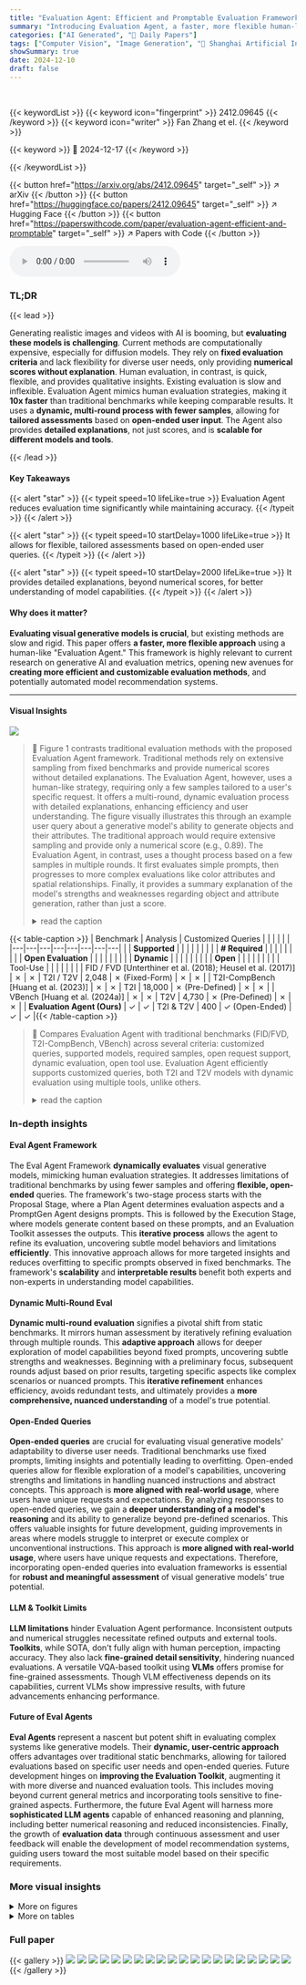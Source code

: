 ```yaml
---
title: "Evaluation Agent: Efficient and Promptable Evaluation Framework for Visual Generative Models"
summary: "Introducing Evaluation Agent, a faster, more flexible human-like framework for evaluating visual generative AI."
categories: ["AI Generated", "🤗 Daily Papers"]
tags: ["Computer Vision", "Image Generation", "🏢 Shanghai Artificial Intelligence Laboratory",]
showSummary: true
date: 2024-12-10
draft: false
---
```


<br>

{{< keywordList >}}
{{< keyword icon="fingerprint" >}} 2412.09645 {{< /keyword >}}
{{< keyword icon="writer" >}} Fan Zhang et el. {{< /keyword >}}
 
{{< keyword >}} 🤗 2024-12-17 {{< /keyword >}}
 
{{< /keywordList >}}

{{< button href="https://arxiv.org/abs/2412.09645" target="_self" >}}
↗ arXiv
{{< /button >}}
{{< button href="https://huggingface.co/papers/2412.09645" target="_self" >}}
↗ Hugging Face
{{< /button >}}
{{< button href="https://paperswithcode.com/paper/evaluation-agent-efficient-and-promptable" target="_self" >}}
↗ Papers with Code
{{< /button >}}



<audio controls>
    <source src="https://ai-paper-reviewer.com/2412.09645/podcast.wav" type="audio/wav">
    Your browser does not support the audio element.
</audio>


### TL;DR


{{< lead >}}

Generating realistic images and videos with AI is booming, but **evaluating these models is challenging**. Current methods are computationally expensive, especially for diffusion models. They rely on **fixed evaluation criteria** and lack flexibility for diverse user needs, only providing **numerical scores without explanation**. Human evaluation, in contrast, is quick, flexible, and provides qualitative insights.  Existing evaluation is slow and inflexible. Evaluation Agent mimics human evaluation strategies, making it **10x faster** than traditional benchmarks while keeping comparable results.  It uses a **dynamic, multi-round process with fewer samples**,  allowing for **tailored assessments** based on **open-ended user input**.  The Agent also provides **detailed explanations**, not just scores, and is **scalable for different models and tools**.

{{< /lead >}}


#### Key Takeaways

{{< alert "star" >}}
{{< typeit speed=10 lifeLike=true >}} Evaluation Agent reduces evaluation time significantly while maintaining accuracy. {{< /typeit >}}
{{< /alert >}}

{{< alert "star" >}}
{{< typeit speed=10 startDelay=1000 lifeLike=true >}} It allows for flexible, tailored assessments based on open-ended user queries. {{< /typeit >}}
{{< /alert >}}

{{< alert "star" >}}
{{< typeit speed=10 startDelay=2000 lifeLike=true >}} It provides detailed explanations, beyond numerical scores, for better understanding of model capabilities. {{< /typeit >}}
{{< /alert >}}

#### Why does it matter?
**Evaluating visual generative models is crucial**, but existing methods are slow and rigid. This paper offers **a faster, more flexible approach** using a human-like "Evaluation Agent."  This framework is highly relevant to current research on generative AI and evaluation metrics, opening new avenues for **creating more efficient and customizable evaluation methods**, and potentially automated model recommendation systems.

------
#### Visual Insights



![](https://arxiv.org/html/2412.09645/x1.png)

> 🔼 Figure 1 contrasts traditional evaluation methods with the proposed Evaluation Agent framework.  Traditional methods rely on extensive sampling from fixed benchmarks and provide numerical scores without detailed explanations.  The Evaluation Agent, however, uses a human-like strategy, requiring only a few samples tailored to a user's specific request.  It offers a multi-round, dynamic evaluation process with detailed explanations, enhancing efficiency and user understanding. The figure visually illustrates this through an example user query about a generative model's ability to generate objects and their attributes.  The traditional approach would require extensive sampling and provide only a numerical score (e.g., 0.89). The Evaluation Agent, in contrast, uses a thought process based on a few samples in multiple rounds.  It first evaluates simple prompts, then progresses to more complex evaluations like color attributes and spatial relationships. Finally, it provides a summary explanation of the model's strengths and weaknesses regarding object and attribute generation, rather than just a score.
> <details>
> <summary>read the caption</summary>
> Figure 1: An Example of Evaluation Agent. Existing evaluation methods typically assess visual generative models by extensively sampling from a fixed benchmark. In contrast, our Evaluation Agent framework requires only a small number of sampled images or videos, tailored to the user’s specific evaluation request. Additionally, it goes beyond providing a simple numerical score by offering detailed explanations to the evaluation conclusions.
> </details>





{{< table-caption >}}
| Benchmark | Analysis | Customized
Queries | | | | | |
|---|---|---|---|---|---|---|---| 
| | **Supported** | | | | | | |
| | **# Required** | | | | | | |
| | **Open Evaluation** | | | | | | |
| | **Dynamic** | | | | | | |
| | **Open** | | | | | | |
| | Tool-Use | | | | | | |
| FID / FVD [Unterthiner et al. (2018); Heusel et al. (2017)] | ✗ | ✗ | T2I / T2V | 2,048 | ✗ (Fixed-Form) | ✗ | ✗ |
| T2I-CompBench [Huang et al. (2023)] | ✗ | ✗ | T2I | 18,000 | ✗ (Pre-Defined) | ✗ | ✗ |
| VBench [Huang et al. (2024a)] | ✗ | ✗ | T2V | 4,730 | ✗ (Pre-Defined) | ✗ | ✗ |
| **Evaluation Agent (Ours)** | ✓ | ✓ | T2I & T2V | 400 | ✓ (Open-Ended) | ✓ | ✓ |{{< /table-caption >}}

> 🔼 Compares Evaluation Agent with traditional benchmarks (FID/FVD, T2I-CompBench, VBench) across several criteria: customized queries, supported models, required samples, open request support, dynamic evaluation, open tool use.  Evaluation Agent efficiently supports customized queries, both T2I and T2V models with dynamic evaluation using multiple tools, unlike others.
> <details>
> <summary>read the caption</summary>
> Table 1: Comparison of the Evaluation Agent Framework with Traditional T2I and T2V Benchmarks. The Evaluation Agent framework supports customized user queries in natural language and works with both T2I and T2V models. Unlike traditional benchmarks, it dynamically updates the evaluation process using multiple tools, providing comprehensive and explainable results with detailed textual analysis.
> </details>





### In-depth insights


#### Eval Agent Framework
The Eval Agent Framework **dynamically evaluates** visual generative models, mimicking human evaluation strategies.  It addresses limitations of traditional benchmarks by using fewer samples and offering **flexible, open-ended** queries.  The framework's two-stage process starts with the Proposal Stage, where a Plan Agent determines evaluation aspects and a PromptGen Agent designs prompts. This is followed by the Execution Stage, where models generate content based on these prompts, and an Evaluation Toolkit assesses the outputs.  This **iterative process** allows the agent to refine its evaluation, uncovering subtle model behaviors and limitations **efficiently**. This innovative approach allows for more targeted insights and reduces overfitting to specific prompts observed in fixed benchmarks. The framework's **scalability** and **interpretable results** benefit both experts and non-experts in understanding model capabilities.

#### Dynamic Multi-Round Eval
**Dynamic multi-round evaluation** signifies a pivotal shift from static benchmarks.  It mirrors human assessment by iteratively refining evaluation through multiple rounds. This **adaptive approach** allows for deeper exploration of model capabilities beyond fixed prompts, uncovering subtle strengths and weaknesses. Beginning with a preliminary focus, subsequent rounds adjust based on prior results, targeting specific aspects like complex scenarios or nuanced prompts.  This **iterative refinement** enhances efficiency, avoids redundant tests, and ultimately provides a **more comprehensive, nuanced understanding** of a model's true potential.

#### Open-Ended Queries
**Open-ended queries** are crucial for evaluating visual generative models' adaptability to diverse user needs.  Traditional benchmarks use fixed prompts, limiting insights and potentially leading to overfitting.  Open-ended queries allow for flexible exploration of a model's capabilities, uncovering strengths and limitations in handling nuanced instructions and abstract concepts. This approach is **more aligned with real-world usage**, where users have unique requests and expectations. By analyzing responses to open-ended queries, we gain a **deeper understanding of a model's reasoning** and its ability to generalize beyond pre-defined scenarios.  This offers valuable insights for future development, guiding improvements in areas where models struggle to interpret or execute complex or unconventional instructions. This approach is **more aligned with real-world usage**, where users have unique requests and expectations.  Therefore, incorporating open-ended queries into evaluation frameworks is essential for **robust and meaningful assessment** of visual generative models' true potential.

#### LLM & Toolkit Limits
**LLM limitations** hinder Evaluation Agent performance.  Inconsistent outputs and numerical struggles necessitate refined outputs and external tools.  **Toolkits**, while SOTA, don't fully align with human perception, impacting accuracy.  They also lack **fine-grained detail sensitivity**, hindering nuanced evaluations.  A versatile VQA-based toolkit using **VLMs** offers promise for fine-grained assessments.  Though VLM effectiveness depends on its capabilities, current VLMs show impressive results, with future advancements enhancing performance.

#### Future of Eval Agents
**Eval Agents** represent a nascent but potent shift in evaluating complex systems like generative models.  Their **dynamic, user-centric approach** offers advantages over traditional static benchmarks, allowing for tailored evaluations based on specific user needs and open-ended queries. Future development hinges on **improving the Evaluation Toolkit**, augmenting it with more diverse and nuanced evaluation tools. This includes moving beyond current general metrics and incorporating tools sensitive to fine-grained aspects.  Furthermore, the future Eval Agent will harness more **sophisticated LLM agents** capable of enhanced reasoning and planning, including better numerical reasoning and reduced inconsistencies. Finally, the growth of **evaluation data** through continuous assessment and user feedback will enable the development of model recommendation systems, guiding users toward the most suitable model based on their specific requirements.


### More visual insights

<details>
<summary>More on figures
</summary>


![](https://arxiv.org/html/2412.09645/x2.png)

> 🔼 The Evaluation Agent framework uses LLM-powered agents for efficient and flexible visual model assessments. It consists of two stages: 1. **Proposal Stage**: User queries are decomposed into sub-aspects, and prompts are generated. 2. **Execution Stage**: Visual content is generated and evaluated using an Evaluation Toolkit.  These two stages interact iteratively, creating a dynamic assessment process based on user queries, intermediate results, and feedback.
> <details>
> <summary>read the caption</summary>
> Figure 2: Overview of Evaluation Agent Framework. This framework leverages LLM-powered agents for efficient and flexible visual model assessments. As shown, it consists of two stages: (a) the Proposal Stage, where user queries are decomposed into sub-aspects, and prompts are generated, and (b) the Execution Stage, where visual content is generated and evaluated using an Evaluation Toolkit. The two stages interact iteratively to dynamically assess models based on user queries.
> </details>



![](https://arxiv.org/html/2412.09645/extracted/6071683/figures/fig_prompts_abl.png)

> 🔼 This figure compares the Evaluation Agent's performance against VBench on four dimensions: Human Action, Scene, Color, and Object Class, using two models: Latte-1 and ModelScope.  Two bar styles are used for each model-dimension pair: lighter bars represent performance using the original, smaller set of prompts; darker bars represent performance with an increased number of prompts (30). Within each bar, the hatched section indicates the percentage of predictions where the agent's rating precisely matched VBench, and the solid section represents predictions within one rating level of VBench. This visualization demonstrates how the Evaluation Agent's performance improves with increased samples, especially for metrics relying on binary sample-level evaluations, and aims to show its effectiveness can be comparable to full benchmark pipelines with more samples.  The exact percentages for each setting are detailed in Table 6.
> <details>
> <summary>read the caption</summary>
> Figure 3: Validation on VBench Percentage Dimensions. We conducted additional validation experiments on VBench by increasing the number of prompts in each evaluation. For each model and dimension, lighter bars represent results with the original settings, darker bars with increased sample size. Hatched portions indicate predictions within the exact range, and solid portions within an error margin of one range. Specific numerical results are provided in Table 6
> </details>



![](https://arxiv.org/html/2412.09645/x3.png)

> 🔼 This figure shows an example of how the Evaluation Agent assesses a visual generative model based on an open-ended user query.  The user asks if the model can generate variations of existing artwork while maintaining the original style. The agent explores this by testing the model's ability to replicate basic art styles (like Impressionism), maintain style consistency in detail-oriented artworks (like replicating a Van Gogh with a skyline), and blend styles by merging elements from different artistic traditions (like adding elements of Indigenous Australian dot painting to Monet's Water Lilies). The results are then summarized to provide the user with a comprehensive analysis of the model’s ability to handle variations within and across different artistic styles.
> <details>
> <summary>read the caption</summary>
> Figure 4: A Case of Open-Ended User Query Evaluation. For open-ended user queries, the Evaluation Agent systematically explores the model’s capabilities in specific areas, starting from basic aspects and gradually delving deeper, culminating in a detailed analysis and summary. Please refer to the Appendix E.2 for the complete results.
> </details>



![](https://arxiv.org/html/2412.09645/extracted/6071683/figures/open_dataset_stats.png)

> 🔼 This figure analyzes the distribution of the open-ended user query dataset across three dimensions: General/Specific, Ability, and Specific Domain. The General/Specific dimension categorizes queries as either addressing general model capabilities or focusing on specific functionalities. The Ability dimension labels the type of model capability being evaluated, such as prompt following, visual quality, creativity, knowledge, or other. The Specific Domain dimension identifies the area of application for the query, including law, film and entertainment, fashion, game design, architecture and interior design, medical, science and education, history and culture, and others. The distribution reveals a relatively balanced representation across these dimensions, indicating the dataset's diversity and suitability for evaluating a wide range of model capabilities.
> <details>
> <summary>read the caption</summary>
> Figure 5: Data Distribution of Open-Ended User Query Dataset. We analyze the constructed open-ended user query dataset from three aspects: General/Specific, Ability, and Specific Domain. The results indicate that our dataset exhibits a relatively balanced distribution across these dimensions.
> </details>



![](https://arxiv.org/html/2412.09645/extracted/6071683/figures/fig_performance_ind.png)

> 🔼 This figure visually compares the performance of different base models (GPT-40 and Claude) across various dimensions of the VBench benchmark for text-to-video generation. Each dimension's bar chart shows the accuracy of the model's predictions, with hatched sections representing predictions within the exact target range and solid sections showing predictions within one range of the target. The comparison demonstrates how different LLMs perform as the backbone of the evaluation agent, affecting its ability to assess video generation models.
> <details>
> <summary>read the caption</summary>
> Figure 6: Performance Comparison across VBench Dimensions for Different Base Models. This visualization highlights the performance of all backbone models, including GPT-4o and Claude models, providing a comprehensive comparison in each dimension for different backbone models. Hatched portions indicate predictions within the exact range, and solid portions within an error margin of one range. Specific numerical results are provided in Table C.2 and Table 8
> </details>



![](https://arxiv.org/html/2412.09645/x4.png)

> 🔼 This figure shows an example where Gemini selected an incorrect tool for evaluation. Asked to assess aesthetics, it chose the 'Subject Consistency' tool instead of 'Aesthetic Quality,' leading to inaccurate assessments. This illustrates Gemini's challenges in tool selection during visual model evaluation.
> <details>
> <summary>read the caption</summary>
> Figure 7: A Common Failure Pattern in Tool Selection. As shown in the figure, Gemini frequently selected an incorrect tool for evaluation. In this case, the model should have selected the “Aesthetic Quality” tool, but it incorrectly chose “Subject Consistency,” leading to inaccuracies in subsequent assessments.
> </details>



![](https://arxiv.org/html/2412.09645/x5.png)

> 🔼 Gemini, when used as the backbone of the Evaluation Agent, exhibits two main failure modes.  First, it fails to propose new sub-aspects, engaging in repetitive loops without adapting to feedback. Second, these loops often prevent it from generating a final response to the user's query.
> <details>
> <summary>read the caption</summary>
> Figure 8: Common Failures in Generating Sub-Aspects and Finalizing Responses. The figure highlights two critical failures: first, Gemini fails to propose new sub-aspects based on observations from previous rounds, instead engaging in repetitive and meaningless loops without strictly adhering to the provided instructions. Second, this repetitive behavior leads to a non-stopping loop, ultimately failing to generate a meaningful final response to the user’s query.
> </details>



![](https://arxiv.org/html/2412.09645/x6.png)

> 🔼 The Evaluation Agent assesses a model's ability to generate variations of existing artwork while maintaining the original style. It begins by replicating basic art styles (Impressionism), then tests style consistency in detail-oriented artworks (Van Gogh's Starry Night with a city skyline), and finally explores blending styles (integrating indigenous Australian dot painting into Monet's Water Lilies) and complex style integration (combining Japanese ukiyo-e with African tribal patterns). The results reveal proficiency in single-style variations but limitations in blending diverse styles.
> <details>
> <summary>read the caption</summary>
> Figure 9: A Case of Open-Ended User Query Evaluation. This figure illustrates the Evaluation Agent’s response to the user query, “Can the model generate variations of existing artwork while maintaining the original style?”
> </details>



![](https://arxiv.org/html/2412.09645/x7.png)

> 🔼 This figure showcases an example of the Evaluation Agent's response to an open-ended user query concerning the precision of object relationships. The agent conducts multiple rounds of evaluations, starting with simple relationships and progressing to complex and abstract ones. Each round involves generating images, posing questions about the generated image to a VLM (Visual Language Model), and analyzing the VLM’s answers to refine subsequent prompts.  The agent's thought process and the generated images provide insight into its evaluation strategy and its capabilities and limitations in understanding and generating spatial arrangements.
> <details>
> <summary>read the caption</summary>
> Figure 10: A Case of Open-Ended User Query Evaluation. This figure illustrates the Evaluation Agent’s response to the user query, “How precisely can the user specify object relationships?”
> </details>



![](https://arxiv.org/html/2412.09645/x8.png)

> 🔼 This figure details the step-by-step evaluation process performed by the Evaluation Agent when responding to the open-ended user query, 'How well can the model generate a specific number of objects?'  The figure presents a series of sub-aspects explored by the agent, each with corresponding prompts, generated images, questions posed to the VLM about the images, the VLM's answers, and finally, a summary of the findings. The exploration begins with simple scenarios involving small numbers of identical objects and progresses to more complex situations with varied object types and environments. The goal is to assess the model's capability to accurately generate the requested number of objects under diverse conditions.
> <details>
> <summary>read the caption</summary>
> Figure 11: A Case of Open-Ended User Query Evaluation. This figure illustrates the Evaluation Agent’s response to the user query, “How well the model can generate a specific number of objects?”
> </details>



</details>




<details>
<summary>More on tables
</summary>


{{< table-caption >}}
| Models | Subject | Background | Motion | Dynamic | Aesthetic | Imaging | Object | Class |
|---|---|---|---|---|---|---|---|---| 
| Consistency | **Subject** | | | | | | | |
| Consistency | **Background** | | | | | | | |
| Consistency | **Motion** | | | | | | | |
| Smoothness | **Dynamic** | | | | | | | |
| Degree | **Aesthetic** | | | | | | | |
| Quality | **Imaging** | | | | | | | |
| Quality | **Object** | | | | | | | |
| Class |  | | | | | | | |
| Latte-1 <cite class="ltx_cite ltx_citemacro_cite">Ma et al. (2024)</cite> | 50% / 80% | 0% / 30% | 40% / 70% | 30% / 70% | 60% / 100% | 70% / 100% | 40% / 50% | |
| ModelScope <cite class="ltx_cite ltx_centering ltx_citemacro_cite">Wang et al. (2023)</cite> | 80% / 80% | 80% / 90% | 60% / 80% | 60% / 100% | 60% / 100% | 100% / 100% | 0% / 50% | |
| VideoCrafter-0.9 <cite class="ltx_cite ltx_centering ltx_citemacro_cite">He et al. (2022)</cite> | 100% / 100% | 80% / 100% | 70% / 100% | 80% / 100% | 90% / 100% | 20% / 100% | 20% / 60% | |
| VideoCrafter-2 <cite class="ltx_cite ltx_centering ltx_citemacro_cite">Chen et al. (2024a)</cite> | 10% / 100% | 60% / 100% | 30% / 90% | 30% / 80% | 80% / 100% | 50% / 100% | 70% / 100% | |{{< /table-caption >}}
> 🔼 Compares the Evaluation Agent's performance against VBench across 15 ability dimensions, measuring the percentage of correct predictions within the exact specified range and within a one-range error margin.  The Evaluation Agent uses fewer samples and less time than traditional benchmarks, while still achieving comparable accuracy.
> <details>
> <summary>read the caption</summary>
> Table 2: Evaluation Results Comparison with VBench Huang et al. (2024a). We evaluated 15 specific ability dimensions in VBench using our Evaluation Agent and compared its results against VBench in terms of conclusion accuracy. The numerical results show the percentages of the Evaluation Agent’s correct predictions falling either within the exact range (left) or within an error margin of one range (right) across ten trials.
> </details>

{{< table-caption >}}
| Multiple Objects | Human | Spatial | Scene | Temporal | Overall | | | 
|---|---|---|---|---|---|---|---| 
| Objects | **Human** |  |  |  |  |  |  | 
| Action | **Color** | **Spatial** |  |  |  |  |  | 
| Relationship | **Scene** | **Appearance** |  |  |  |  |  | 
| Style | **Temporal** |  |  |  |  |  |  | 
| Style | **Overall** |  |  |  |  |  |  | 
| Consistency |  |  |  |  |  |  |  | 
| --- | --- | --- | --- | --- | --- | --- | --- | 
| 40% / 100% | 10% / 10% | 30% / 70% | 10% / 80% | 20% / 40% | 70% / 90% | 40% / 100% | 70% / 100% | 
| 50% / 100% | 10% / 40% | 0% / 20% | 10% / 30% | 20% / 100% | 90% / 100% | 50% / 90% | 20% / 100% | 
| 80% / 100% | 10% / 30% | 10% / 40% | 20% / 100% | 30% / 100% | 60% / 100% | 80% / 100% | 0% / 80% | 
| 20% / 60% | 10% / 90% | 90% / 100% | 0% / 70% | 0% / 10% | 80% / 100% | 80% / 100% | 60% / 100% |{{< /table-caption >}}
> 🔼 This table compares the Evaluation Agent's performance against the T2I-CompBench benchmark across four ability dimensions: Color Binding, Shape Binding, Texture Binding, and Non-Spatial Relationships.  It presents the percentage of times the Evaluation Agent's assessment agreed exactly with T2I-CompBench's conclusion (left number) and the percentage of times it was within one level of agreement (right number).  These percentages are averaged over ten trials for each model and dimension, showcasing the Evaluation Agent's ability to replicate established benchmark results with high fidelity.
> <details>
> <summary>read the caption</summary>
> Table 3: Evaluation Results Comparison with T2I-CompBench Huang et al. (2023). We evaluated four ability dimensions in T2I-CompBench using our Evaluation Agent and compared its results with those of T2I-CompBench in terms of conclusion accuracy. The numerical results show the percentages of the Evaluation Agent’s correct predictions falling either within the exact range (left) or within an error margin of one range (right) across ten trials.
> </details>

{{< table-caption >}}
| Models | Color | Shape | Texture | Non-Spatial |
|---|---|---|---|---| 
| SD1.4 Rombach et al. (2022) | 50% / 100% | 100% / 100% | 0% / 100% | 50% / 100% |
| SD2.1 Rombach et al. (2022) | 100% / 100% | 60% / 100% | 80% / 100% | 60% / 100% |
| SDXL Podell et al. (2023) | 100% / 100% | 20% / 100% | 80% / 100% | 60% / 100% |
| SD3.0 Esser et al. (2024) | 20% / 90% | 0% / 90% | 0% / 70% | 80% / 90% |{{< /table-caption >}}
> 🔼 This table compares the time and the number of samples required for evaluating four different video generation models (Latte-1, ModelScope, VideoCrafter-0.9, VideoCrafter-2) across fifteen dimensions defined in VBench.  It presents results for both the original VBench evaluation pipeline and the proposed Evaluation Agent framework. The results demonstrate a significant reduction in evaluation time (over 90%) when using the Evaluation Agent while maintaining comparable performance.
> <details>
> <summary>read the caption</summary>
> Table 4: Time Cost Comparison across Models for VBench Dimensions. This table compares the evaluation time of four different models using the original VBench pipelines versus the Evaluation Agent. The Evaluation Agent significantly reduces the overall evaluation time.
> </details>

{{< table-caption >}}
| Models | VBench (Total Cost) ↓ | VBench (Avg. Cost per Dimension) ↓ | Evaluation Agent (Ours) ↓ |
|---|---|---|---| 
| Latte-1 Ma et al. (2024) | 2557 min, 4355 samples | 170 min, 290 samples | 15 min, 25 samples |
| ModelScope Wang et al. (2023) | 1160 min, 4355 samples | 77 min, 290 samples | 6 min, 23 samples |
| VideoCrafter-0.9 He et al. (2022) | 1459 min, 4355 samples | 97 min, 290 samples | 9 min, 24 samples |
| VideoCrafter-2 Chen et al. (2024a) | 4261 min, 4355 samples | 284 min, 290 samples | 24 min, 23 samples |{{< /table-caption >}}
> 🔼 This table compares the time and number of samples required to evaluate four different Stable Diffusion models on four compositional generation dimensions using the traditional T2I-CompBench evaluation method and the proposed Evaluation Agent. The results demonstrate that the Evaluation Agent significantly reduces the evaluation time while using substantially fewer samples.
> <details>
> <summary>read the caption</summary>
> Table 5: Time Cost Comparison across Models for T2I-CompBench Dimensions. This table compares the evaluation costs for assessing four models across T2I-CompBench dimensions using both the original T2I-CompBench pipelines and our Evaluation Agent. The Evaluation Agent achieves a substantial reduction in evaluation time compared to the traditional pipelines.
> </details>

{{< table-caption >}}
| Models | T2I-Comp (Total Cost) ↓ | T2I-Comp (Avg. Cost per Dimension) ↓ | Evaluation Agent (Ours) ↓ |
|---|---|---|---|
| SD1.4 Rombach et al. (2022) | 563 min, 12000 samples | 141 min, 3000 samples | 5 min, 26 samples |
| SD2.1 Rombach et al. (2022) | 782 min, 12000 samples | 196 min, 3000 samples | 6 min, 26 samples |
| SDXL Podell et al. (2023) | 1543 min, 12000 samples | 386 min, 3000 samples | 8 min, 26 samples |
| SD3.0 Esser et al. (2024) | 1410 min, 12000 samples | 353 min, 3000 samples | 7 min, 25 samples |{{< /table-caption >}}
> 🔼 This table presents a comparison of the Evaluation Agent's performance against VBench across various percentage-based dimensions, including Human Action, Scene, Color, and Object Class.  The results are presented as percentages, reflecting the accuracy of the Evaluation Agent's predictions over ten trials.  For each dimension, two percentage values are provided: the percentage of predictions falling within the *exact* range defined by VBench, and the percentage of predictions falling within one range *above or below* the exact range. This allows for an assessment of both the precision and general accuracy of the Evaluation Agent.
> <details>
> <summary>read the caption</summary>
> Table 6: Validation on VBench Percentage Dimensions. The numerical results show the percentages of the Evaluation Agent’s correct predictions falling either within the exact range (left) or within an error margin of one range (right) across ten trials.
> </details>

{{< table-caption >}}
| Models | Human | Scene | Color | Object Class | 
|---|---|---|---|---| 
| --- | --- | --- | --- | --- |
| Latte-1 (default) [Ma et al. (2024)](https://arxiv.org/html/2412.09645v2#bib.bib21) | 10% / 10% | 20% / 40% | 30% / 70% | 40% / 50% |
| Latte-1 (30 prompts) [Ma et al. (2024)](https://arxiv.org/html/2412.09645v2#bib.bib21) | 10% / 60% | 30% / 50% | 30% / 70% | 40% / 80% |
| ModelScope (default) [Wang et al. (2023)](https://arxiv.org/html/2412.09645v2#bib.bib33) | 10% / 40% | 20% / 100% | 0% / 20% | 0% / 50% |
| ModelScope (30 prompts) [Wang et al. (2023)](https://arxiv.org/html/2412.09645v2#bib.bib33) | 30% / 50% | 30% / 100% | 10% / 30% | 10% / 60% |{{< /table-caption >}}
> 🔼 This table compares the evaluation results of four different text-to-video generation models on 15 dimensions of the VBench benchmark, using the Claude language model as the backbone for the evaluation agent.  The original experimental settings and parameters were maintained, but the GPT backbone used in the main experiments was replaced with Claude.  The results are presented as percentages, reflecting the proportion of evaluations where the agent's prediction fell within the exact specified range or within one range of the correct value across ten trials. This provides insight into the accuracy and consistency of the Claude-based evaluation agent compared to the original GPT-based agent when assessing video generation models using VBench.
> <details>
> <summary>read the caption</summary>
> Table 7: Evaluation Results Comparison with VBench Huang et al. (2024a) using Claude as Base Model. We adhere to the same experimental settings and parameters as in the main experiments, but we replace the planning and reasoning agents’ backbones with claude-3-5-sonnet-20241022 as the base model.
> </details>

{{< table-caption >}}
| Models | Subject | Background | Motion | Dynamic | Aesthetic | Imaging | Object | Class |
|---|---|---|---|---|---|---|---|---| 
| Consistency |  |  |  |  |  |  |  |  |
| Consistency | **Background** |  |  |  |  |  |  |  |
| Consistency | **Motion** |  |  |  |  |  |  |  |
| Smoothness | **Dynamic** |  |  |  |  |  |  |  |
| Degree | **Aesthetic** |  |  |  |  |  |  |  |
| Quality | **Imaging** |  |  |  |  |  |  |  |
| Quality | **Object** |  |  |  |  |  |  |  |
| Class |  |  |  |  |  |  |  |  |
| Latte-1 <cite class="ltx_cite ltx_citemacro_cite">Ma et al. (2024)</cite> | 0% / 10% | 0% / 10% | 0% / 30% | 0% / 40% | 100% / 100% | 90% / 100% | 0% / 30% |  |
| ModelScope <cite class="ltx_cite ltx_centering ltx_citemacro_cite">Wang et al. (2023)</cite> | 0% / 10% | 30% / 40% | 10% / 80% | 30% / 100% | 40% / 100% | 60% / 100% | 20% / 50% |  |
| VideoCrafter-0.9 <cite class="ltx_cite ltx_centering ltx_citemacro_cite">He et al. (2022)</cite> | 40% / 100% | 30% / 80% | 40% / 90% | 90% / 100% | 90% / 100% | 20% / 100% | 10% / 40% |  |
| VideoCrafter-2 <cite class="ltx_cite ltx_centering ltx_citemacro_cite">Chen et al. (2024a)</cite> | 50% / 100% | 0% / 100% | 0% / 10% | 60% / 100% | 100% / 100% | 80% / 100% | 60% / 90% |  |{{< /table-caption >}}
> 🔼 This table presents a comparison of evaluation results between the Evaluation Agent framework and the T2I-CompBench, a comprehensive benchmark for text-to-image generation models.  The Evaluation Agent leverages large language models (LLMs) to guide its evaluation process. In this specific experiment, the LLM backbone for the Evaluation Agent was replaced with Claude-3-5-sonnet-20241022.  The table focuses on four key dimensions of image generation: Color Binding, Shape Binding, Texture Binding, and Non-Spatial Relationships. For each model and dimension, the table reports the accuracy of the Evaluation Agent's assessment compared to the ground truth provided by T2I-CompBench. The accuracy is represented as two percentages. The first percentage signifies how often the Evaluation Agent's prediction falls within the *exact* range defined by the benchmark. The second percentage indicates how often the prediction falls within a margin of *one range* of the benchmark's classification. This two-tiered accuracy reporting provides a more nuanced understanding of the Evaluation Agent's performance. Results are averaged over ten trials.
> <details>
> <summary>read the caption</summary>
> Table 8: Evaluation Results Comparison with T2I-CompBench Huang et al. (2023) using Claude as Base Model. We follow the same experimental setting and the parameters in the main experiments but changing the planning and reasoning agent’s backbones with claude-3-5-sonnet-20241022 as the base model.
> </details>

{{< table-caption >}}
| Multiple Objects | Human | Spatial | Scene | Temporal | Overall | Consistency |           |
|---|---|---|---|---|---|---|---| 
| Objects | **Human** |  |  |  |  |  |  |
| Action | **Color** | **Spatial** |  |  |  |  |  |
| Relationship | **Scene** | **Appearance** |  |  |  |  |  |
| Style | **Temporal** |  |  |  |  |  |  |
| Style | **Overall** |  |  |  |  |  |  |
| Consistency |  |  |  |  |  |  |  |
| 10% / 60% | 60% / 70% | 10% / 60% | 30% / 80% | 0% / 40% | 30% / 100% | 80% / 100% | 80% / 100% |
| 90% / 100% | 40% / 90% | 10% / 20% | 50% / 80% | 40% / 100% | 70% / 100% | 90% / 100% | 40% / 100% |
| 0% / 40% | 20% / 40% | 10% / 40% | 40% / 100% | 10% / 80% | 100% / 100% | 90% / 100% | 60% / 100% |
| 50% / 100% | 50% / 80% | 60% / 90% | 50% / 100% | 0% / 50% | 10% / 100% | 80% / 100% | 80% / 100% |{{< /table-caption >}}
> 🔼 This table compares the time it takes to evaluate four text-to-video generation models using both the original VBench evaluation suite and the new Evaluation Agent framework. The results show that the Evaluation Agent significantly reduces the evaluation time.
> <details>
> <summary>read the caption</summary>
> Table 9: Time Cost Comparison across Models for VBench Huang et al. (2024a) Dimensions using Claude as Base Model. This table compares the evaluation time of four different models using the original VBench pipelines versus the Evaluation Agent. The Evaluation Agent significantly reduces the overall evaluation time.
> </details>

{{< table-caption >}}
| Models | Color | Shape | Texture | Non-Spatial |
|---|---|---|---|---| 
| SD1.4 Rombach et al. (2022) | 80% / 100% | 70% / 100% | 80% / 100% | 70% / 100% |
| SD2.1 Rombach et al. (2022) | 80% / 100% | 30% / 100% | 60% / 100% | 70% / 100% |
| SDXL Podell et al. (2023) | 90% / 100% | 60% / 100% | 70% / 100% | 30% / 100% |
| SD3.0 Esser et al. (2024) | 10% / 100% | 20% / 100% | 30% / 100% | 20% / 100% |{{< /table-caption >}}
> 🔼 This table presents a comparison of evaluation time and required number of samples between the original T2I-CompBench evaluation process and the proposed Evaluation Agent, using Claude as the base model, when applied to four different Stable Diffusion models (SD1.4, SD2.1, SDXL, SD3.0).  The table demonstrates that the Evaluation Agent significantly reduces evaluation time while requiring substantially fewer samples across all assessed models and T2I-CompBench dimensions (Color Binding, Shape Binding, Texture Binding, and Non-Spatial Relationships).
> <details>
> <summary>read the caption</summary>
> Table 10: Time Cost Comparison across Models for T2I-CompBench Huang et al. (2023) Dimensions using Claude as Base Model. This table compares the evaluation costs for assessing four models across T2I-CompBench dimensions using both the original T2I-CompBench pipelines and our Evaluation Agent. The Evaluation Agent achieves a substantial reduction in evaluation time compared to the traditional pipelines.
> </details>

</details>




### Full paper

{{< gallery >}}
<img src="https://ai-paper-reviewer.com/2412.09645/1.png" class="grid-w50 md:grid-w33 xl:grid-w25" />
<img src="https://ai-paper-reviewer.com/2412.09645/2.png" class="grid-w50 md:grid-w33 xl:grid-w25" />
<img src="https://ai-paper-reviewer.com/2412.09645/3.png" class="grid-w50 md:grid-w33 xl:grid-w25" />
<img src="https://ai-paper-reviewer.com/2412.09645/4.png" class="grid-w50 md:grid-w33 xl:grid-w25" />
<img src="https://ai-paper-reviewer.com/2412.09645/5.png" class="grid-w50 md:grid-w33 xl:grid-w25" />
<img src="https://ai-paper-reviewer.com/2412.09645/6.png" class="grid-w50 md:grid-w33 xl:grid-w25" />
<img src="https://ai-paper-reviewer.com/2412.09645/7.png" class="grid-w50 md:grid-w33 xl:grid-w25" />
<img src="https://ai-paper-reviewer.com/2412.09645/8.png" class="grid-w50 md:grid-w33 xl:grid-w25" />
<img src="https://ai-paper-reviewer.com/2412.09645/9.png" class="grid-w50 md:grid-w33 xl:grid-w25" />
<img src="https://ai-paper-reviewer.com/2412.09645/10.png" class="grid-w50 md:grid-w33 xl:grid-w25" />
<img src="https://ai-paper-reviewer.com/2412.09645/11.png" class="grid-w50 md:grid-w33 xl:grid-w25" />
<img src="https://ai-paper-reviewer.com/2412.09645/12.png" class="grid-w50 md:grid-w33 xl:grid-w25" />
<img src="https://ai-paper-reviewer.com/2412.09645/13.png" class="grid-w50 md:grid-w33 xl:grid-w25" />
<img src="https://ai-paper-reviewer.com/2412.09645/14.png" class="grid-w50 md:grid-w33 xl:grid-w25" />
<img src="https://ai-paper-reviewer.com/2412.09645/15.png" class="grid-w50 md:grid-w33 xl:grid-w25" />
<img src="https://ai-paper-reviewer.com/2412.09645/16.png" class="grid-w50 md:grid-w33 xl:grid-w25" />
<img src="https://ai-paper-reviewer.com/2412.09645/17.png" class="grid-w50 md:grid-w33 xl:grid-w25" />
<img src="https://ai-paper-reviewer.com/2412.09645/18.png" class="grid-w50 md:grid-w33 xl:grid-w25" />
<img src="https://ai-paper-reviewer.com/2412.09645/19.png" class="grid-w50 md:grid-w33 xl:grid-w25" />
<img src="https://ai-paper-reviewer.com/2412.09645/20.png" class="grid-w50 md:grid-w33 xl:grid-w25" />
{{< /gallery >}}